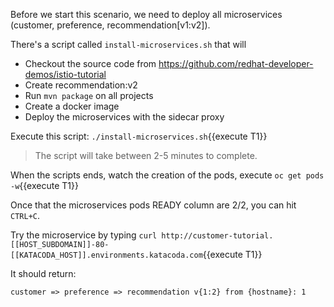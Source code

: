 Before we start this scenario, we need to deploy all microservices (customer, preference, recommendation[v1:v2]).

There's a script called `install-microservices.sh` that will

- Checkout the source code from https://github.com/redhat-developer-demos/istio-tutorial
- Create recommendation:v2
- Run `mvn package` on all projects
- Create a docker image
- Deploy the microservices with the sidecar proxy

Execute this script: `./install-microservices.sh`{{execute T1}}

> The script will take between 2-5 minutes to complete.

When the scripts ends, watch the creation of the pods, execute `oc get pods -w`{{execute T1}}

Once that the microservices pods READY column are 2/2, you can hit `CTRL+C`. 

Try the microservice by typing `curl http://customer-tutorial.[[HOST_SUBDOMAIN]]-80-[[KATACODA_HOST]].environments.katacoda.com`{{execute T1}}

It should return:

`customer => preference => recommendation v{1:2} from {hostname}: 1`